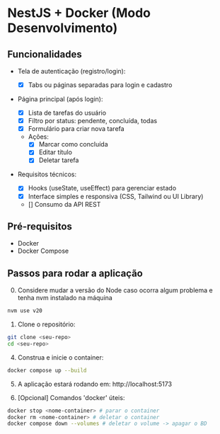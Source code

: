 # NestJS + Docker (Modo Desenvolvimento)

## Funcionalidades

- Tela de autenticação (registro/login):

  - [x] Tabs ou páginas separadas para login e cadastro

- Página principal (após login):

  - [x] Lista de tarefas do usuário
  - [x] Filtro por status: pendente, concluída, todas
  - [x] Formulário para criar nova tarefa
  - Ações:
    - [x] Marcar como concluída
    - [x] Editar título
    - [x] Deletar tarefa

- Requisitos técnicos:
  - [x] Hooks (useState, useEffect) para gerenciar estado
  - [x] Interface simples e responsiva (CSS, Tailwind ou UI Library)
  - [] Consumo da API REST

## Pré-requisitos

- Docker
- Docker Compose

## Passos para rodar a aplicação

0. Considere mudar a versão do Node caso ocorra algum problema e tenha nvm instalado na máquina

```bash
nvm use v20
```

1. Clone o repositório:

```bash
git clone <seu-repo>
cd <seu-repo>
```

4. Construa e inicie o container:

```bash
docker compose up --build
```

5. A aplicação estará rodando em: http://localhost:5173

6. [Opcional] Comandos 'docker' úteis:

```bash
docker stop <nome-container> # parar o container
docker rm <nome-container> # deletar o container
docker compose down --volumes # deletar o volume -> apagar o BD
```

